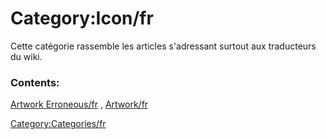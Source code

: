 # Category:Icon/fr
Cette catégorie rassemble les articles s\'adressant surtout aux traducteurs du wiki.

### Contents:

[Artwork Erroneous/fr](Artwork_Erroneous/fr.md) , [Artwork/fr](Artwork/fr.md)

[Category:Categories/fr](Category:Categories/fr.md)
